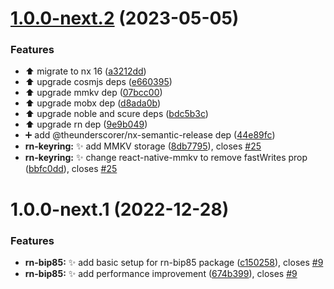 # [1.0.0-next.2](https://github.com/nabla-studio/nablajs/compare/rn-bip85-v1.0.0-next.1...rn-bip85-v1.0.0-next.2) (2023-05-05)


### Features

* :arrow_up: migrate to nx 16 ([a3212dd](https://github.com/nabla-studio/nablajs/commit/a3212ddbe7d1a785fb8effe68ce86d7144615dc9))
* :arrow_up: upgrade cosmjs deps ([e660395](https://github.com/nabla-studio/nablajs/commit/e660395218170d6d3b9605f6cc2c6e9b0dc57a84))
* :arrow_up: upgrade mmkv dep ([07bcc00](https://github.com/nabla-studio/nablajs/commit/07bcc001e231e43935da612e5c24bd680f32de54))
* :arrow_up: upgrade mobx dep ([d8ada0b](https://github.com/nabla-studio/nablajs/commit/d8ada0b5db22841315e93b97de358087c90d9dbd))
* :arrow_up: upgrade noble and scure deps ([bdc5b3c](https://github.com/nabla-studio/nablajs/commit/bdc5b3c038e7a463b92f8f57506025d017f84f2b))
* :arrow_up: upgrade rn dep ([9e9b049](https://github.com/nabla-studio/nablajs/commit/9e9b04924f2cf726fefdd861a93f8497ac7a9705))
* :heavy_plus_sign: add @theunderscorer/nx-semantic-release dep ([44e89fc](https://github.com/nabla-studio/nablajs/commit/44e89fc78d71b5df5ae657f37d91f6ba6257e123))
* **rn-keyring:** :sparkles: add MMKV storage ([8db7795](https://github.com/nabla-studio/nablajs/commit/8db7795c789d25291fc331b64f6e78be852df861)), closes [#25](https://github.com/nabla-studio/nablajs/issues/25)
* **rn-keyring:** :sparkles: change react-native-mmkv to remove fastWrites prop ([bbfc0dd](https://github.com/nabla-studio/nablajs/commit/bbfc0dd75dde753af3aee323d87e67d906bf60ba)), closes [#25](https://github.com/nabla-studio/nablajs/issues/25)

# 1.0.0-next.1 (2022-12-28)


### Features

* **rn-bip85:** :sparkles: add basic setup for rn-bip85 package ([c150258](https://github.com/nabla-studio/nablajs/commit/c150258d45e81765d81ae43bf0ec0199f9b1ec8a)), closes [#9](https://github.com/nabla-studio/nablajs/issues/9)
* **rn-bip85:** :sparkles: add performance improvement ([674b399](https://github.com/nabla-studio/nablajs/commit/674b399b290b1e52ae66730ed3568027f24a912c)), closes [#9](https://github.com/nabla-studio/nablajs/issues/9)
